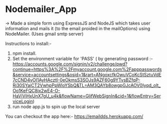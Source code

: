 # Nodemailer_App
-> Made a simple form using ExpressJS and NodeJS which takes user information and mails it (to the email proided in the mailOptions) using NodeMailer.
  (Uses gmail smtp server)

Instructions to install:-
1. npm install.
2. Set the environment variable for 'PASS' ( by generating password :- https://accounts.google.com/signin/v2/challenge/pwd?continue=https%3A%2F%2Fmyaccount.google.com%2Fapppasswords&service=accountsettings&osid=1&rart=ANgoxcfkOwuVCoKcStSztuVdE7cCND4vOI1AyHAcztI-0eOkmsS3SOJs9AZF60g9YTvsBZfqP-Ri30SYaiCT2VwhpPpWloYSbQ&TL=AM3QAYb8owgpGJcAOV0Iyqd_olt_Oo1KeFQC8ix2wE4-O-HaViViHxUnX7gU_u4k&flowName=GlifWebSignIn&cid=1&flowEntry=ServiceLogin)
3. run node app.js to spin up the local server

You can checkout the app here:-  https://emaildds.herokuapp.com/
